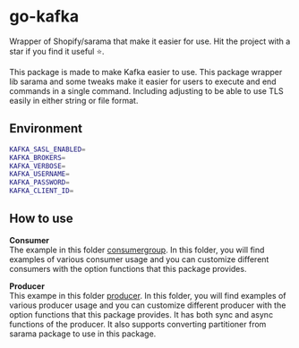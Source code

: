 # go-kafka

Wrapper of Shopify/sarama that make it easier for use. Hit the project with a star if you find it useful ⭐.  

This package is made to make Kafka easier to use. This package wrapper lib sarama and some tweaks make it easier for users to execute and end commands in a single command. Including adjusting to be able to use TLS easily in either string or file format.

## Environment

```sh
KAFKA_SASL_ENABLED=
KAFKA_BROKERS=
KAFKA_VERBOSE=
KAFKA_USERNAME=
KAFKA_PASSWORD=
KAFKA_CLIENT_ID=
```

## How to use

**Consumer**  
The example in this folder [consumergroup](https://github.com/artykaikub/go-kafka/tree/master/kafka/example/consumergroup). In this folder, you will find examples of various consumer usage and you can customize different consumers with the option functions that this package provides.

**Producer**  
This exampe in this folder [producer](https://github.com/artykaikub/go-kafka/tree/master/kafka/example/producer). In this folder, you will find examples of various producer usage and you can customize different producer with the option functions that this package provides. It has both sync and async functions of the producer. It also supports converting partitioner from sarama package to use in this package.
